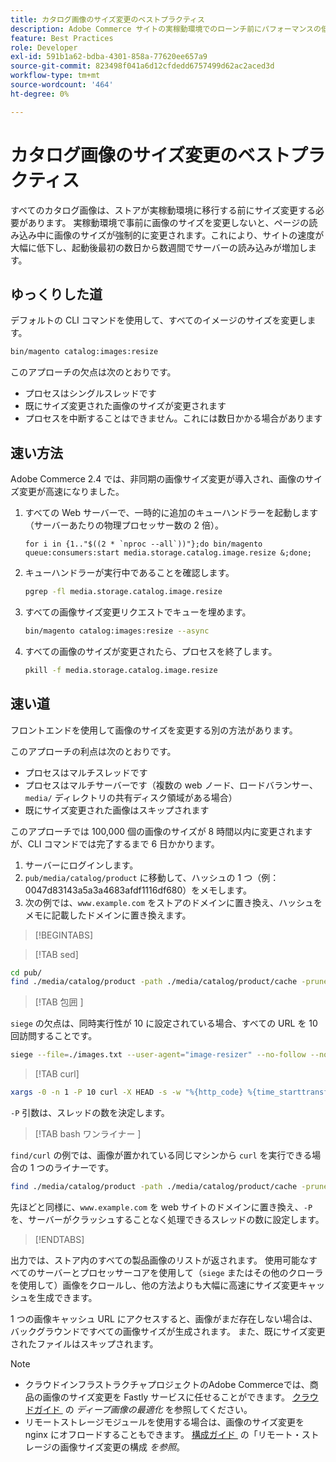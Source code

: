 ```yaml
---
title: カタログ画像のサイズ変更のベストプラクティス
description: Adobe Commerce サイトの実稼動環境でのローンチ前にパフォーマンスの低下を防ぐ方法について説明します。
feature: Best Practices
role: Developer
exl-id: 591b1a62-bdba-4301-858a-77620ee657a9
source-git-commit: 823498f041a6d12cfdedd6757499d62ac2aced3d
workflow-type: tm+mt
source-wordcount: '464'
ht-degree: 0%

---
```


# カタログ画像のサイズ変更のベストプラクティス

すべてのカタログ画像は、ストアが実稼動環境に移行する前にサイズ変更する必要があります。 実稼動環境で事前に画像のサイズを変更しないと、ページの読み込み中に画像のサイズが強制的に変更されます。これにより、サイトの速度が大幅に低下し、起動後最初の数日から数週間でサーバーの読み込みが増加します。

## ゆっくりした道

デフォルトの CLI コマンドを使用して、すべてのイメージのサイズを変更します。

```bash
bin/magento catalog:images:resize
```

このアプローチの欠点は次のとおりです。

- プロセスはシングルスレッドです
- 既にサイズ変更された画像のサイズが変更されます
- プロセスを中断することはできません。これには数日かかる場合があります

## 速い方法

Adobe Commerce 2.4 では、非同期の画像サイズ変更が導入され、画像のサイズ変更が高速になりました。

1. すべての Web サーバーで、一時的に追加のキューハンドラーを起動します（サーバーあたりの物理プロセッサー数の 2 倍）。

   ```bsh
   for i in {1.."$((2 * `nproc --all`))"};do bin/magento queue:consumers:start media.storage.catalog.image.resize &;done;
   ```

1. キューハンドラーが実行中であることを確認します。

   ```bash
   pgrep -fl media.storage.catalog.image.resize
   ```

1. すべての画像サイズ変更リクエストでキューを埋めます。

   ```bash
   bin/magento catalog:images:resize --async
   ```

1. すべての画像のサイズが変更されたら、プロセスを終了します。

   ```bash
   pkill -f media.storage.catalog.image.resize
   ```

## 速い道

フロントエンドを使用して画像のサイズを変更する別の方法があります。

このアプローチの利点は次のとおりです。

- プロセスはマルチスレッドです
- プロセスはマルチサーバーです（複数の web ノード、ロードバランサー、`media/` ディレクトリの共有ディスク領域がある場合）
- 既にサイズ変更された画像はスキップされます

このアプローチでは 100,000 個の画像のサイズが 8 時間以内に変更されますが、CLI コマンドでは完了するまで 6 日かかります。

1. サーバーにログインします。
1. `pub/media/catalog/product` に移動して、ハッシュの 1 つ（例：0047d83143a5a3a4683afdf1116df680）をメモします。
1. 次の例では、`www.example.com` をストアのドメインに置き換え、ハッシュをメモに記載したドメインに置き換えます。

>[!BEGINTABS]

>[!TAB sed]

```bash
cd pub/
find ./media/catalog/product -path ./media/catalog/product/cache -prune -o -type f -print | sed 's~./media/catalog/product/~https://www.example.com/media/catalog/product/cache/0047d83143a5a3a4683afdf1116df680/~g' > images.txt
```

>[!TAB  包囲 ]

`siege` の欠点は、同時実行性が 10 に設定されている場合、すべての URL を 10 回訪問することです。

```bash
siege --file=./images.txt --user-agent="image-resizer" --no-follow --no-parser --concurrent=10 --reps=once
```

>[!TAB curl]

```bash
xargs -0 -n 1 -P 10 curl -X HEAD -s -w "%{http_code} %{time_starttransfer} %{url_effective}\n" < <(tr \\n \\0 <images.txt)
```

`-P` 引数は、スレッドの数を決定します。

>[!TAB bash ワンライナー ]

`find/curl` の例では、画像が置かれている同じマシンから `curl` を実行できる場合の 1 つのライナーです。

```bash
find ./media/catalog/product -path ./media/catalog/product/cache -prune -o -type f -print | sed 's~./media/catalog/product/~https://www.example.com/media/catalog/product/cache/0047d83143a5a3a4683afdf1116df680/~g' | xargs -n 1 -P 10 curl -X HEAD -s -w "%{http_code} %{time_starttransfer} %{url_effective}\n"
```

先ほどと同様に、`www.example.com` を web サイトのドメインに置き換え、`-P` を、サーバーがクラッシュすることなく処理できるスレッドの数に設定します。

>[!ENDTABS]

出力では、ストア内のすべての製品画像のリストが返されます。 使用可能なすべてのサーバーとプロセッサーコアを使用して（`siege` またはその他のクローラを使用して）画像をクロールし、他の方法よりも大幅に高速にサイズ変更キャッシュを生成できます。

1 つの画像キャッシュ URL にアクセスすると、画像がまだ存在しない場合は、バックグラウンドですべての画像サイズが生成されます。 また、既にサイズ変更されたファイルはスキップされます。

>[!NOTE]
>
>- クラウドインフラストラクチャプロジェクトのAdobe Commerceでは、商品の画像のサイズ変更を Fastly サービスに任せることができます。 [&#x200B; クラウドガイド &#x200B;](https://experienceleague.adobe.com/docs/commerce-cloud-service/user-guide/cdn/fastly-image-optimization.html?lang=ja#deep-image-optimization) の _ディープ画像の最適化_ を参照してください。
>- リモートストレージモジュールを使用する場合は、画像のサイズ変更を nginx にオフロードすることもできます。 [&#x200B; 構成ガイド &#x200B;](https://experienceleague.adobe.com/docs/commerce-operations/configuration-guide/storage/remote-storage/remote-storage-image-resize.html?lang=ja) の「リモート・ストレージの画像サイズ変更の構成 _を参照_。
